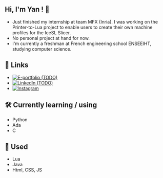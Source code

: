 ## Hi, I'm Yan ! 👋
- Just finished my internship at team MFX (Inria). I was working on the Printer-to-Lua project to enable users to create their own machine profiles for the IceSL Slicer.
- No personal project at hand for now.
- I'm currently a freshman at French engineering school ENSEEIHT, studying computer science.

## 🔗 Links
- [![E-portfolio (_TODO_)](https://img.shields.io/badge/my_portfolio-000?style=for-the-badge&logo=ko-fi&logoColor=white)](https://TODO.com/)
- [![LinkedIn (_TODO_)](https://img.shields.io/badge/linkedin-0A66C2?style=for-the-badge&logo=linkedin&logoColor=white)](https://www.linkedin.com/)
- [![Instagram](https://img.shields.io/badge/twitter-1DA1F2?style=for-the-badge&logo=twitter&logoColor=white)](https://instagram.com/)

## 🛠 Currently learning / using
- Python
- Ada
- C

## 🚧 Used

- Lua
- Java
- Html, CSS, JS
